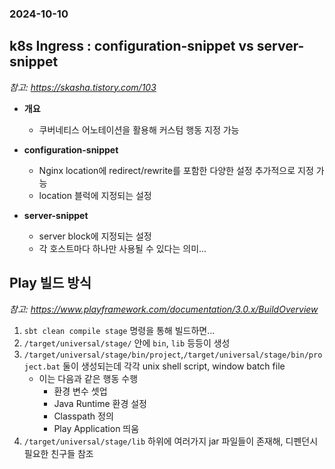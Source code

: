 ### 2024-10-10

## k8s Ingress : configuration-snippet vs server-snippet
*참고: https://skasha.tistory.com/103*
- **개요**
  - 쿠버네티스 어노테이션을 활용해 커스텀 행동 지정 가능

- **configuration-snippet**
  - Nginx location에 redirect/rewrite를 포함한 다양한 설정 추가적으로 지정 가능
  - location 블럭에 지정되는 설정

- **server-snippet**
  - server block에 지정되는 설정
  - 각 호스트마다 하나만 사용될 수 있다는 의미...

## Play 빌드 방식
*참고: https://www.playframework.com/documentation/3.0.x/BuildOverview*
1. `sbt clean compile stage` 명령을 통해 빌드하면...
2. `/target/universal/stage/` 안에 `bin`, `lib` 등등이 생성
3. `/target/universal/stage/bin/project`,`/target/universal/stage/bin/project.bat` 둘이 생성되는데 각각 unix shell script, window batch file
   - 이는 다음과 같은 행동 수행
     - 환경 변수 셋업
     - Java Runtime 환경 설정
     - Classpath 정의
     - Play Application 띄움
4. `/target/universal/stage/lib` 하위에 여러가지 jar 파일들이 존재해, 디펜던시 필요한 친구들 참조
